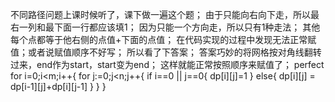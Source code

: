 
不同路径问题上课时候听了，课下做一遍这个题；
由于只能向右向下走，所以最右一列和最下面一行都应该填1；
因为只能一个方向走，所以只有1种走法；
其他每个点都等于他右侧的点值+下面的点值；
在代码实现的过程中发现无法正常赋值；或者说赋值顺序不好写；
所以看了下答案；
答案巧妙的将网格按对角线翻转过来，end作为start，start变为end；
这样就能正常按照顺序来赋值了；
perfect
for i=0;i<m;i++{
    for j:=0;j<n;j++{
        if i==0 || j==0{
            dp[i][j]=1
        } else{
            dp[i][j] = dp[i-1][j]+dp[i][j-1]
        }
    }
}